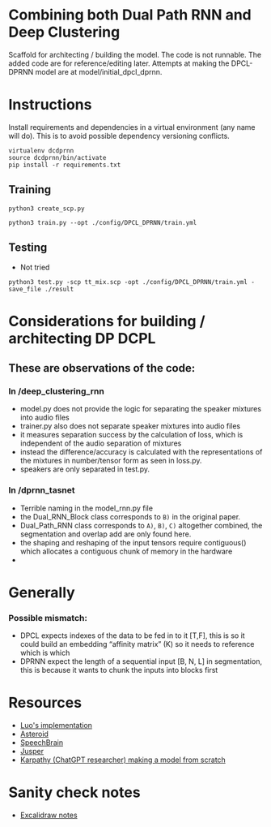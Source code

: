 # Combining both Dual Path RNN and Deep Clustering

Scaffold for architecting / building the model. The code is not runnable. The added code are for reference/editing later. Attempts at making the DPCL-DPRNN model are at model/initial_dpcl_dprnn.

# Instructions

Install requirements and dependencies in a virtual environment (any name will do). This is to avoid possible dependency versioning conflicts.

```
virtualenv dcdprnn
source dcdprnn/bin/activate
pip install -r requirements.txt
```

## Training

```shell
python3 create_scp.py
```

```shell
python3 train.py --opt ./config/DPCL_DPRNN/train.yml
```

## Testing

- Not tried

```shell
python3 test.py -scp tt_mix.scp -opt ./config/DPCL_DPRNN/train.yml -save_file ./result
```

# Considerations for building / architecting DP DCPL

## These are observations of the code:

### In /deep_clustering_rnn

- model.py does not provide the logic for separating the speaker mixtures into audio files
- trainer.py also does not separate speaker mixtures into audio files
- it measures separation success by the calculation of loss, which is independent of the audio separation of mixtures
- instead the difference/accuracy is calculated with the representations of the mixtures in number/tensor form as seen in loss.py.
- speakers are only separated in test.py.

### In /dprnn_tasnet

- Terrible naming in the model_rnn.py file
- the Dual_RNN_Block class corresponds to `B)` in the original paper.
- Dual_Path_RNN class corresponds to `A)`, `B)`, `C)` altogether combined, the segmentation and overlap add are only found here.
- the shaping and reshaping of the input tensors require contiguous() which allocates a contiguous chunk of memory in the hardware
-

# Generally

### Possible mismatch:

- DPCL expects indexes of the data to be fed in to it [T,F], this is so it could build an embedding “affinity matrix” (K) so it needs to reference which is which
- DPRNN expect the length of a sequential input [B, N, L] in segmentation, this is because it wants to chunk the inputs into blocks first

# Resources

- [Luo's implementation](https://github.com/yluo42/TAC/blob/master/utility/models.py)
- [Asteroid](https://github.com/asteroid-team/asteroid/blob/68c26692da9bfc545e8cae0a9a650296dce34c60/asteroid/models/dprnn_tasnet.py)
- [SpeechBrain](https://github.com/speechbrain/speechbrain/)
- [Jusper](https://github.com/JusperLee/Dual-Path-RNN-Pytorch)
- [Karpathy (ChatGPT researcher) making a model from scratch](https://www.youtube.com/watch?v=kCc8FmEb1nY)

# Sanity check notes

- [Excalidraw notes](https://excalidraw.com/#room=7506e0242b69ba2cd0c1,C82QAUx-XFqGQ5HC_57x6A)
